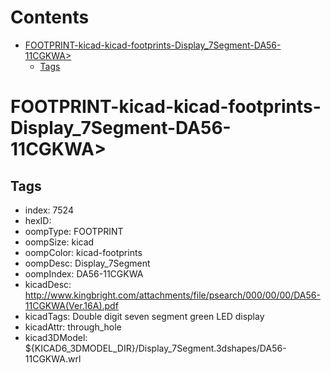 



Contents
========

* [FOOTPRINT-kicad-kicad-footprints-Display_7Segment-DA56-11CGKWA>](#footprint-kicad-kicad-footprints-display_7segment-da56-11cgkwa)
	* [Tags](#tags)

# FOOTPRINT-kicad-kicad-footprints-Display_7Segment-DA56-11CGKWA>

## Tags

- index: 7524
- hexID: 
- oompType: FOOTPRINT
- oompSize: kicad
- oompColor: kicad-footprints
- oompDesc: Display_7Segment
- oompIndex: DA56-11CGKWA
- kicadDesc: http://www.kingbright.com/attachments/file/psearch/000/00/00/DA56-11CGKWA(Ver.16A).pdf
- kicadTags: Double digit seven segment green LED display
- kicadAttr: through_hole
- kicad3DModel: ${KICAD6_3DMODEL_DIR}/Display_7Segment.3dshapes/DA56-11CGKWA.wrl
